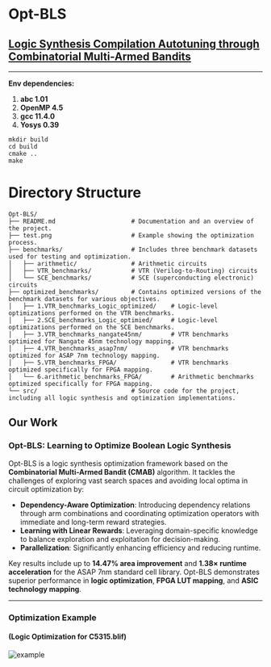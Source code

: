 # Opt-BLS
## [Logic Synthesis Compilation Autotuning through Combinatorial Multi-Armed Bandits](https://github.com/Noah-S-E/Opt-BLS)

***
**Env dependencies:**
1. **abc 1.01**
2. **OpenMP 4.5**
3. **gcc 11.4.0**
4. **Yosys 0.39**


```
mkdir build
cd build
cmake ..
make
```


# Directory Structure
```
Opt-BLS/
├── README.md                     # Documentation and an overview of the project.
├── test.png                      # Example showing the optimization process.
├── benchmarks/                   # Includes three benchmark datasets used for testing and optimization.
│   ├── arithmetic/               # Arithmetic circuits 
│   ├── VTR_benchmarks/           # VTR (Verilog-to-Routing) circuits 
│   └── SCE_benchmarks/           # SCE (superconducting electronic) circuits 
├── optimized_benchmarks/         # Contains optimized versions of the benchmark datasets for various objectives.
│   ├── 1.VTR_benchmarks_Logic_optimized/    # Logic-level optimizations performed on the VTR benchmarks.
│   ├── 2.SCE_benchmarks_Logic_optimied/     # Logic-level optimizations performed on the SCE benchmarks.
│   ├── 3.VTR_benchmarks_nangate45nm/        # VTR benchmarks optimized for Nangate 45nm technology mapping.
│   ├── 4.VTR_benchmarks_asap7nm/            # VTR benchmarks optimized for ASAP 7nm technology mapping.
│   ├── 5.VTR_benchmarks_FPGA/               # VTR benchmarks optimized specifically for FPGA mapping.
│   └── 6.arithmetic_benchmarks_FPGA/        # Arithmetic benchmarks optimized specifically for FPGA mapping.
└── src/                          # Source code for the project, including all logic synthesis and optimization implementations.

```


## Our Work


### **Opt-BLS: Learning to Optimize Boolean Logic Synthesis**

Opt-BLS is a logic synthesis optimization framework based on the **Combinatorial Multi-Armed Bandit (CMAB)** algorithm. It tackles the challenges of exploring vast search spaces and avoiding local optima in circuit optimization by:

- **Dependency-Aware Optimization**: Introducing dependency relations through arm combinations and coordinating optimization operators with immediate and long-term reward strategies.
- **Learning with Linear Rewards**: Leveraging domain-specific knowledge to balance exploration and exploitation for decision-making.
- **Parallelization**: Significantly enhancing efficiency and reducing runtime.

Key results include up to **14.47% area improvement** and **1.38× runtime acceleration** for the ASAP 7nm standard cell library. Opt-BLS demonstrates superior performance in **logic optimization**, **FPGA LUT mapping**, and **ASIC technology mapping**.

---
### Optimization Example
#### (Logic Optimization for C5315.blif)
![example](./optimized_benchmarks/2.SCE_benchmarks_Logic_optimied/C5315_opt.png)

